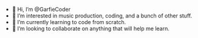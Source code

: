 - 👋 Hi, I’m @GarfieCoder
- 👀 I’m interested in music production, coding, and a bunch of other stuff.
- 🌱 I’m currently learning to code from scratch.
- 💞️ I’m looking to collaborate on anything that will help me learn.

<!---
GarfieCoder/GarfieCoder is a ✨ special ✨ repository because its `README.md` (this file) appears on your GitHub profile.
You can click the Preview link to take a look at your changes.
--->
